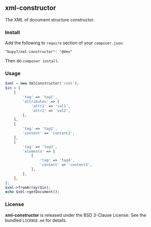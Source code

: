 xml-constructor
---------------

The XML of document structure constructor.

### Install

Add the following to `require` section of your `composer.json`:

```
"bupy7/xml-constructor": "@dev"
```

Then do `composer install`.

### Usage

```php
$xml = new XmlConstructor('root');
$in = [
    [
        'tag' => 'tag1',
        'attributes' => [
            'attr1' => 'val1',
            'attr2' => 'val2',
        ],
    ],
    [
        'tag' => 'tag2',
        'content' => 'content2',
    ],
    [
        'tag' => 'tag3',
        'elements' => [
            [
                'tag' => 'tag4',
                'content' => 'content4',
            ],
        ],
    ],
];
$xml->fromArray($in);
echo $xml->getDocument();
```

### License

**xml-constructor** is released under the BSD 3-Clause License. See the bundled `LICENSE.md` for details.
